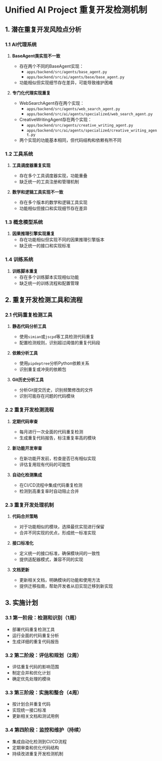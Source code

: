 # Unified AI Project 重复开发检测机制

## 1. 潜在重复开发风险点分析

### 1.1 AI代理系统
1. **BaseAgent类实现不一致**
   - 存在两个不同的BaseAgent实现：
     - `apps/backend/src/agents/base_agent.py`
     - `apps/backend/src/ai/agents/base/base_agent.py`
   - 功能相似但实现细节存在差异，可能导致维护困难

2. **专门化代理实现重复**
   - WebSearchAgent存在两个实现：
     - `apps/backend/src/agents/web_search_agent.py`
     - `apps/backend/src/ai/agents/specialized/web_search_agent.py`
   - CreativeWritingAgent存在两个实现：
     - `apps/backend/src/agents/creative_writing_agent.py`
     - `apps/backend/src/ai/agents/specialized/creative_writing_agent.py`
   - 两个实现的功能基本相同，但代码结构和依赖有所不同

### 1.2 工具系统
1. **工具调度器重复实现**
   - 存在多个工具调度器实现，功能重叠
   - 缺乏统一的工具注册和管理机制

2. **数学和逻辑工具实现不一致**
   - 存在多个版本的数学和逻辑工具实现
   - 功能相似但接口和实现细节存在差异

### 1.3 概念模型系统
1. **因果推理引擎实现重复**
   - 存在功能相似但实现不同的因果推理引擎版本
   - 缺乏统一的接口和实现标准

### 1.4 训练系统
1. **训练脚本重复**
   - 存在多个训练脚本实现相似功能
   - 缺乏统一的训练流程和配置管理

## 2. 重复开发检测工具和流程

### 2.1 代码重复检测工具
1. **静态代码分析工具**
   - 使用`simian`或`jscpd`等工具检测代码重复
   - 配置检测规则，识别超过阈值的重复代码段

2. **依赖分析工具**
   - 使用`pipdeptree`分析Python依赖关系
   - 识别重复或冲突的依赖包

3. **Git历史分析工具**
   - 分析Git提交历史，识别频繁修改的文件
   - 识别可能存在问题的代码模块

### 2.2 重复开发检测流程
1. **定期代码审查**
   - 每月进行一次全面的代码重复检测
   - 生成重复代码报告，标注重复率高的模块

2. **新功能开发审查**
   - 在新功能开发前，检查是否已有相似实现
   - 评估复用现有代码的可能性

3. **自动化检测集成**
   - 在CI/CD流程中集成代码重复检测
   - 检测到高重复率时自动阻止合并

### 2.3 重复开发处理机制
1. **代码合并策略**
   - 对于功能相似的模块，选择最优实现进行保留
   - 合并不同实现的优点，形成统一标准实现

2. **接口标准化**
   - 定义统一的接口标准，确保模块间的一致性
   - 提供适配器模式，兼容不同的实现

3. **文档更新**
   - 更新相关文档，明确模块的功能和使用方法
   - 提供迁移指南，帮助开发者从旧实现迁移到新实现

## 3. 实施计划

### 3.1 第一阶段：检测和识别（1周）
- 部署代码重复检测工具
- 运行全面的代码重复分析
- 生成详细的重复代码报告

### 3.2 第二阶段：评估和规划（2周）
- 评估重复代码的影响范围
- 制定合并和优化计划
- 确定优先处理的模块

### 3.3 第三阶段：实施和整合（4周）
- 按计划合并重复代码
- 实现统一接口标准
- 更新相关文档和测试用例

### 3.4 第四阶段：监控和维护（持续）
- 集成自动化检测到CI/CD流程
- 定期审查和优化代码结构
- 持续改进重复开发检测机制